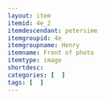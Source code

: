 ```yaml
---
layout: item
itemid: 4e_2
itemdescendant: petersime
itemgroupid: 4e
itemgroupname: Henry
itemname: Front of photo
itemtype: image
shortdesc: 
categories: [  ]
tags: [  ]
---
```







